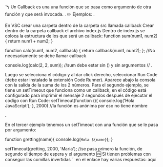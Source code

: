 🪃 Un Callback es una una función que se pasa como argumento de otra función y que será invocada.
.
✏️ Ejemplos:
.

En VSC crear una carpeta dentro de la carpeta src llamada callback
Crear dentro de la carpeta callback el archivo index.js
Dentro de index.js se coloca la estructura de los que será un callback:
function sum(num1, num2){
    return num1 + num2;
}

function calc(num1, num2, callback) {
    return callback(num1, num2);
}; //No necesariamente se debe llamar callback

console.log(calc(2, 2, sum)); //sum debe estar sin () y sin argumentos
//
.

Luego se selecciona el código y al dar click derecho, seleccionar Run Code (debe estar instalado la extensión Code Runner).
Aparece abajo la consola con la salida de la suma de los 2 números.
Para el segundo ejemplo, se tiene un setTimeout que funciona como un callback, en el código está configurado para imprimir el mensaje 2 segundos después de ejecutar el código con Run Code:
setTimeout(function (){
   console.log('Hola JavaScript');
}, 2000) 
//la función es anónima por eso no tiene nombre

.

En el tercer ejemplo tenemos un setTimeout con una función que se le pasa por argumento:

function gretting(name){
	console.log(`Hola ${name}`);
}

setTimeout(gretting, 2000, 'Maria'); //se pasa primero la función, de segundo el tiempo de espera y el argumento
🆘 Si tienen problemas con conseguir las comillas invertidas `` en el enlace hay varias respuestas: aquí